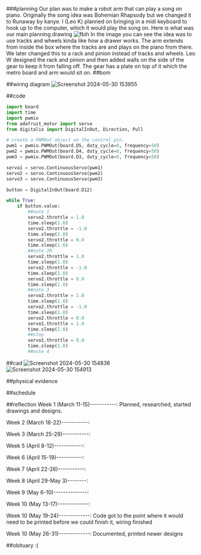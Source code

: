 ###planning
Our plan was to make a robot arm that can play a song on piano. Originally the song idea was Bohemian Rhapsody but we changed it to Runaway by kanye. I (Leo K) planned on bringing in a midi keyboard to hook up to the computer, which it would play the song on.
Here is what was our main planning drawing
![fbih](https://github.com/leokrahn/robot-arm/assets/143544783/f9f3237e-c6ae-4ec0-ac60-ef824218075b)
In the image you can see the idea was to use tracks and wheels kinda like how a drawer works. The arm extends from inside the box where the tracks are and plays on the piano from there. We later changed this to a rack and pinion instead of tracks and wheels. Leo W designed the rack and pinion and then added walls on the side of the gear to keep it from falling off. The gear has a plate on top of it which the metro board and arm would sit on.
##bom

##wiring diagram
![Screenshot 2024-05-30 153955](https://github.com/leokrahn/robot-arm/assets/143544783/63e48458-646d-408b-95b3-a1c6656e5308)

##code
```python
import board
import time
import pwmio
from adafruit_motor import servo
from digitalio import DigitalInOut, Direction, Pull

# create a PWMOut object on the control pin.
pwm1 = pwmio.PWMOut(board.D5, duty_cycle=0, frequency=50)
pwm2 = pwmio.PWMOut(board.D4, duty_cycle=0, frequency=50)
pwm3 = pwmio.PWMOut(board.D3, duty_cycle=0, frequency=50)

servo1 = servo.ContinuousServo(pwm1)
servo2 = servo.ContinuousServo(pwm2)
servo3 = servo.ContinuousServo(pwm3)

button = DigitalInOut(board.D12)

while True:
    if button.value:
        ##note 1
        servo2.throttle = 1.0
        time.sleep(1.0)
        servo2.throttle = -1.0
        time.sleep(1.0)
        servo2.throttle = 0.0
        time.sleep(1.0)
        ##note 2R
        servo2.throttle = 1.0
        time.sleep(1.0)
        servo2.throttle = -1.0
        time.sleep(1.0)
        servo2.throttle = 0.0
        time.sleep(1.0)
        ##note 3
        servo2.throttle = 1.0
        time.sleep(1.0)
        servo2.throttle = -1.0
        time.sleep(1.0)
        servo2.throttle = 0.0
        servo1.throttle = 1.0
        time.sleep(2.0)
        ##stop
        servo1.throttle = 0.0
        time.sleep(1.0)
        ##note 4
```
##cad
![Screenshot 2024-05-30 154836](https://github.com/leokrahn/robot-arm/assets/143544783/85eaf7d2-d714-4026-982b-2110c074d28c)
![Screenshot 2024-05-30 154913](https://github.com/leokrahn/robot-arm/assets/143544783/23e00094-1121-47da-a101-3dc395635ffb)

##physical evidence

##schedule

##reflection
Week 1 (March 11-15)-----------: Planned, researched, started drawings and designs.

Week 2 (March 18-22)-----------: 

Week 3 (March 25-29)-----------: 

Week 5 (April 8-12)------------: 

Week 6 (April 15-19)-----------: 

Week 7 (April 22-26)-----------: 

Week 8 (April 29-May 3)--------:

Week 9 (May 6-10)--------------: 

Week 10 (May 13-17)-------------:

Week 10 (May 19-24)-------------: Code got to the point where it would need to be printed before we could finish it, wiring finished

Week 10 (May 26-31)-------------: Documented, printed newer designs

##obituary :(
